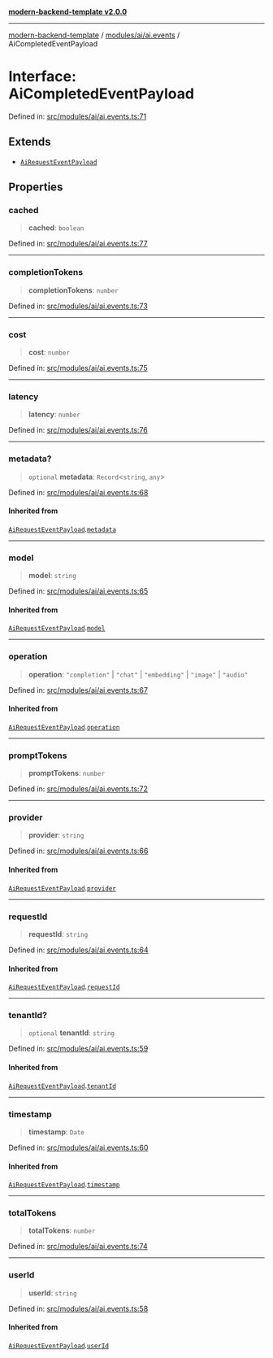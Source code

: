 [**modern-backend-template v2.0.0**](../../../../README.md)

***

[modern-backend-template](../../../../modules.md) / [modules/ai/ai.events](../README.md) / AiCompletedEventPayload

# Interface: AiCompletedEventPayload

Defined in: [src/modules/ai/ai.events.ts:71](https://github.com/maemreyo/saas-4cus-nodejs/blob/1a77de11cd6eaefe66c31c7f5de281673fc25ce5/src/modules/ai/ai.events.ts#L71)

## Extends

- [`AiRequestEventPayload`](AiRequestEventPayload.md)

## Properties

### cached

> **cached**: `boolean`

Defined in: [src/modules/ai/ai.events.ts:77](https://github.com/maemreyo/saas-4cus-nodejs/blob/1a77de11cd6eaefe66c31c7f5de281673fc25ce5/src/modules/ai/ai.events.ts#L77)

***

### completionTokens

> **completionTokens**: `number`

Defined in: [src/modules/ai/ai.events.ts:73](https://github.com/maemreyo/saas-4cus-nodejs/blob/1a77de11cd6eaefe66c31c7f5de281673fc25ce5/src/modules/ai/ai.events.ts#L73)

***

### cost

> **cost**: `number`

Defined in: [src/modules/ai/ai.events.ts:75](https://github.com/maemreyo/saas-4cus-nodejs/blob/1a77de11cd6eaefe66c31c7f5de281673fc25ce5/src/modules/ai/ai.events.ts#L75)

***

### latency

> **latency**: `number`

Defined in: [src/modules/ai/ai.events.ts:76](https://github.com/maemreyo/saas-4cus-nodejs/blob/1a77de11cd6eaefe66c31c7f5de281673fc25ce5/src/modules/ai/ai.events.ts#L76)

***

### metadata?

> `optional` **metadata**: `Record`\<`string`, `any`\>

Defined in: [src/modules/ai/ai.events.ts:68](https://github.com/maemreyo/saas-4cus-nodejs/blob/1a77de11cd6eaefe66c31c7f5de281673fc25ce5/src/modules/ai/ai.events.ts#L68)

#### Inherited from

[`AiRequestEventPayload`](AiRequestEventPayload.md).[`metadata`](AiRequestEventPayload.md#metadata)

***

### model

> **model**: `string`

Defined in: [src/modules/ai/ai.events.ts:65](https://github.com/maemreyo/saas-4cus-nodejs/blob/1a77de11cd6eaefe66c31c7f5de281673fc25ce5/src/modules/ai/ai.events.ts#L65)

#### Inherited from

[`AiRequestEventPayload`](AiRequestEventPayload.md).[`model`](AiRequestEventPayload.md#model)

***

### operation

> **operation**: `"completion"` \| `"chat"` \| `"embedding"` \| `"image"` \| `"audio"`

Defined in: [src/modules/ai/ai.events.ts:67](https://github.com/maemreyo/saas-4cus-nodejs/blob/1a77de11cd6eaefe66c31c7f5de281673fc25ce5/src/modules/ai/ai.events.ts#L67)

#### Inherited from

[`AiRequestEventPayload`](AiRequestEventPayload.md).[`operation`](AiRequestEventPayload.md#operation)

***

### promptTokens

> **promptTokens**: `number`

Defined in: [src/modules/ai/ai.events.ts:72](https://github.com/maemreyo/saas-4cus-nodejs/blob/1a77de11cd6eaefe66c31c7f5de281673fc25ce5/src/modules/ai/ai.events.ts#L72)

***

### provider

> **provider**: `string`

Defined in: [src/modules/ai/ai.events.ts:66](https://github.com/maemreyo/saas-4cus-nodejs/blob/1a77de11cd6eaefe66c31c7f5de281673fc25ce5/src/modules/ai/ai.events.ts#L66)

#### Inherited from

[`AiRequestEventPayload`](AiRequestEventPayload.md).[`provider`](AiRequestEventPayload.md#provider)

***

### requestId

> **requestId**: `string`

Defined in: [src/modules/ai/ai.events.ts:64](https://github.com/maemreyo/saas-4cus-nodejs/blob/1a77de11cd6eaefe66c31c7f5de281673fc25ce5/src/modules/ai/ai.events.ts#L64)

#### Inherited from

[`AiRequestEventPayload`](AiRequestEventPayload.md).[`requestId`](AiRequestEventPayload.md#requestid)

***

### tenantId?

> `optional` **tenantId**: `string`

Defined in: [src/modules/ai/ai.events.ts:59](https://github.com/maemreyo/saas-4cus-nodejs/blob/1a77de11cd6eaefe66c31c7f5de281673fc25ce5/src/modules/ai/ai.events.ts#L59)

#### Inherited from

[`AiRequestEventPayload`](AiRequestEventPayload.md).[`tenantId`](AiRequestEventPayload.md#tenantid)

***

### timestamp

> **timestamp**: `Date`

Defined in: [src/modules/ai/ai.events.ts:60](https://github.com/maemreyo/saas-4cus-nodejs/blob/1a77de11cd6eaefe66c31c7f5de281673fc25ce5/src/modules/ai/ai.events.ts#L60)

#### Inherited from

[`AiRequestEventPayload`](AiRequestEventPayload.md).[`timestamp`](AiRequestEventPayload.md#timestamp)

***

### totalTokens

> **totalTokens**: `number`

Defined in: [src/modules/ai/ai.events.ts:74](https://github.com/maemreyo/saas-4cus-nodejs/blob/1a77de11cd6eaefe66c31c7f5de281673fc25ce5/src/modules/ai/ai.events.ts#L74)

***

### userId

> **userId**: `string`

Defined in: [src/modules/ai/ai.events.ts:58](https://github.com/maemreyo/saas-4cus-nodejs/blob/1a77de11cd6eaefe66c31c7f5de281673fc25ce5/src/modules/ai/ai.events.ts#L58)

#### Inherited from

[`AiRequestEventPayload`](AiRequestEventPayload.md).[`userId`](AiRequestEventPayload.md#userid)

